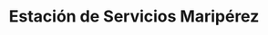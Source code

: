 ---
title: "Estación de Servicios Maripérez"
url: /caracas/estacion-de-servicios-mariperez-av-andres-bello/
shop: Lebensmittel
---